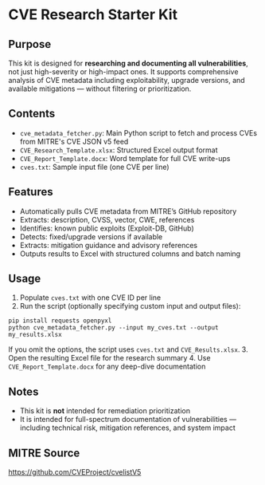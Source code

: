 # CVE Research Starter Kit

## Purpose
This kit is designed for **researching and documenting all vulnerabilities**, not just high-severity or high-impact ones. It supports comprehensive analysis of CVE metadata including exploitability, upgrade versions, and available mitigations — without filtering or prioritization.

## Contents
- `cve_metadata_fetcher.py`: Main Python script to fetch and process CVEs from MITRE's CVE JSON v5 feed
- `CVE_Research_Template.xlsx`: Structured Excel output format
- `CVE_Report_Template.docx`: Word template for full CVE write-ups
- `cves.txt`: Sample input file (one CVE per line)

## Features
- Automatically pulls CVE metadata from MITRE’s GitHub repository
- Extracts: description, CVSS, vector, CWE, references
- Identifies: known public exploits (Exploit-DB, GitHub)
- Detects: fixed/upgrade versions if available
- Extracts: mitigation guidance and advisory references
- Outputs results to Excel with structured columns and batch naming

## Usage
1. Populate `cves.txt` with one CVE ID per line
2. Run the script (optionally specifying custom input and output files):
```
pip install requests openpyxl
python cve_metadata_fetcher.py --input my_cves.txt --output my_results.xlsx
```
   If you omit the options, the script uses `cves.txt` and `CVE_Results.xlsx`.
3. Open the resulting Excel file for the research summary
4. Use `CVE_Report_Template.docx` for any deep-dive documentation

## Notes
- This kit is **not** intended for remediation prioritization
- It is intended for full-spectrum documentation of vulnerabilities — including technical risk, mitigation references, and system impact

## MITRE Source
https://github.com/CVEProject/cvelistV5
